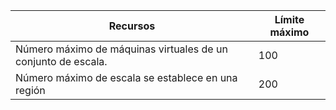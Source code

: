 Recursos|Límite máximo
---|---
Número máximo de máquinas virtuales de un conjunto de escala.|100
Número máximo de escala se establece en una región|200
